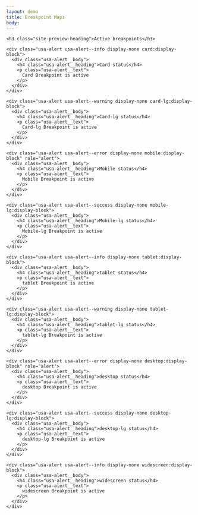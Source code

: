 ```yaml
---
layout: demo
title: Breakpoint Maps
body:
---
```


    <h3 class="site-preview-heading">Active breakpoints</h3>

    <div class="usa-alert usa-alert--info display-none card:display-block">
      <div class="usa-alert__body">
        <h4 class="usa-alert__heading">Card status</h4>
        <p class="usa-alert__text">
          Card Breakpoint is active
        </p>
      </div>
    </div>

    <div class="usa-alert usa-alert--warning display-none card-lg:display-block">
      <div class="usa-alert__body">
        <h4 class="usa-alert__heading">Card-lg status</h4>
        <p class="usa-alert__text">
          Card-lg Breakpoint is active
        </p>
      </div>
    </div>

    <div class="usa-alert usa-alert--error display-none mobile:display-block" role="alert">
      <div class="usa-alert__body">
        <h4 class="usa-alert__heading">Mobile status</h4>
        <p class="usa-alert__text">
          Mobile Breakpoint is active
        </p>
      </div>
    </div>

    <div class="usa-alert usa-alert--success display-none mobile-lg:display-block">
      <div class="usa-alert__body">
        <h4 class="usa-alert__heading">Mobile-lg status</h4>
        <p class="usa-alert__text">
          Mobile-lg Breakpoint is active
        </p>
      </div>
    </div>

    <div class="usa-alert usa-alert--info display-none tablet:display-block">
      <div class="usa-alert__body">
        <h4 class="usa-alert__heading">tablet status</h4>
        <p class="usa-alert__text">
          tablet Breakpoint is active
        </p>
      </div>
    </div>

    <div class="usa-alert usa-alert--warning display-none tablet-lg:display-block">
      <div class="usa-alert__body">
        <h4 class="usa-alert__heading">tablet-lg status</h4>
        <p class="usa-alert__text">
          tablet-lg Breakpoint is active
        </p>
      </div>
    </div>

    <div class="usa-alert usa-alert--error display-none desktop:display-block" role="alert">
      <div class="usa-alert__body">
        <h4 class="usa-alert__heading">desktop status</h4>
        <p class="usa-alert__text">
          desktop Breakpoint is active
        </p>
      </div>
    </div>

    <div class="usa-alert usa-alert--success display-none desktop-lg:display-block">
      <div class="usa-alert__body">
        <h4 class="usa-alert__heading">desktop-lg status</h4>
        <p class="usa-alert__text">
          desktop-lg Breakpoint is active
        </p>
      </div>
    </div>

    <div class="usa-alert usa-alert--info display-none widescreen:display-block">
      <div class="usa-alert__body">
        <h4 class="usa-alert__heading">widescreen status</h4>
        <p class="usa-alert__text">
          widescreen Breakpoint is active
        </p>
      </div>
    </div>
